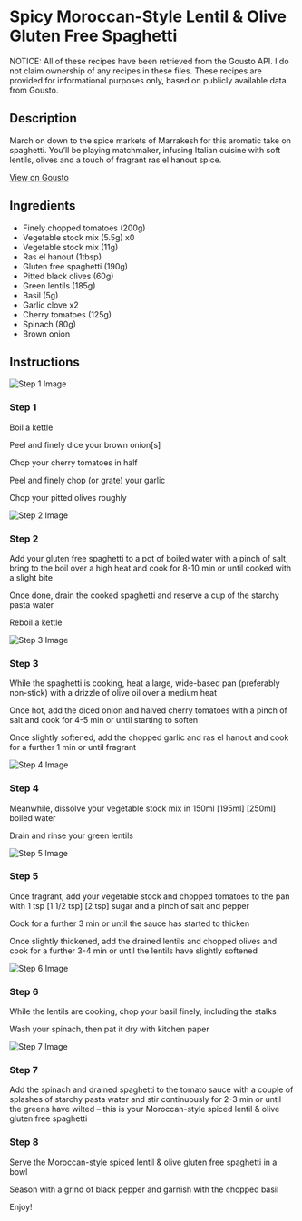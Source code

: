 # Spicy Moroccan-Style Lentil & Olive Gluten Free Spaghetti

NOTICE: All of these recipes have been retrieved from the Gousto API. I do not claim ownership of any recipes in these files. These recipes are provided for informational purposes only, based on publicly available data from Gousto.

## Description

March on down to the spice markets of Marrakesh for this aromatic take on spaghetti. You’ll be playing matchmaker, infusing Italian cuisine with soft lentils, olives and a touch of fragrant ras el hanout spice.

[View on Gousto](https://www.gousto.co.uk/recipes/cookbook/spicy-moroccan-style-lentil-olive-gluten-free-spaghetti)

## Ingredients

- Finely chopped tomatoes (200g)
- Vegetable stock mix (5.5g) x0
- Vegetable stock mix (11g)
- Ras el hanout (1tbsp)
- Gluten free spaghetti (190g)
- Pitted black olives (60g)
- Green lentils (185g)
- Basil (5g)
- Garlic clove x2
- Cherry tomatoes (125g)
- Spinach (80g)
- Brown onion

## Instructions

![Step 1 Image](https://production-media.gousto.co.uk/cms/recipe-step-image/Step-1-copy-1705423689417-x200.jpg)

### Step 1

Boil a kettle

Peel and finely dice your brown onion[s]

Chop your cherry tomatoes in half

Peel and finely chop (or grate) your garlic

Chop your pitted olives roughly

![Step 2 Image](https://production-media.gousto.co.uk/cms/recipe-step-image/Step-2-copy-1705423699511-x200.jpg)

### Step 2

Add your gluten free spaghetti to a pot of boiled water with a pinch of salt, bring to the boil over a high heat and cook for 8-10 min or until cooked with a slight bite

Once done, drain the cooked spaghetti and reserve a cup of the starchy pasta water

Reboil a kettle

![Step 3 Image](https://production-media.gousto.co.uk/cms/recipe-step-image/Step-3-copy-1705423709249-x200.jpg)

### Step 3

While the spaghetti is cooking, heat a large, wide-based pan (preferably non-stick) with a drizzle of olive oil over a medium heat

Once hot, add the diced onion and halved cherry tomatoes with a pinch of salt and cook for 4-5 min or until starting to soften

Once slightly softened, add the chopped garlic and ras el hanout and cook for a further 1 min or until fragrant

![Step 4 Image](https://production-media.gousto.co.uk/cms/recipe-step-image/Step-4-copy-1705423720297-x200.jpg)

### Step 4

Meanwhile, dissolve your vegetable stock mix in 150ml<span class="text-purple"> [195ml]</span><span class="text-danger"> [250ml]</span> boiled water

Drain and rinse your green lentils

![Step 5 Image](https://production-media.gousto.co.uk/cms/recipe-step-image/Step-5-copy-1705423729318-x200.jpg)

### Step 5

Once fragrant, add your vegetable stock and chopped tomatoes to the pan with 1 tsp <span class="text-purple">[1 1/2 tsp] </span><span class="text-danger">[2 tsp]</span> sugar and a pinch of salt and pepper

Cook for a further 3 min or until the sauce has started to thicken

Once slightly thickened, add the drained lentils and chopped olives and cook for a further 3-4 min or until the lentils have slightly softened

![Step 6 Image](https://production-media.gousto.co.uk/cms/recipe-step-image/Step-6-copy-1705423737976-x200.jpg)

### Step 6

While the lentils are cooking, chop your basil finely, including the stalks

Wash your spinach, then pat it dry with kitchen paper

![Step 7 Image](https://production-media.gousto.co.uk/cms/recipe-step-image/Step-7-copy-1705423747169-x200.jpg)

### Step 7

Add the spinach and drained spaghetti to the tomato sauce with a couple of splashes of starchy pasta water and stir continuously for 2-3 min or until the greens have wilted – this is your Moroccan-style spiced lentil & olive gluten free spaghetti

### Step 8

Serve the Moroccan-style spiced lentil & olive gluten free spaghetti in a bowl

Season with a grind of black pepper and garnish with the chopped basil

Enjoy!

